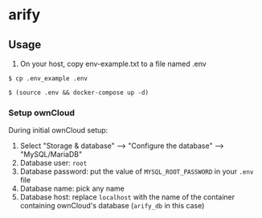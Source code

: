 # arify

## Usage

1. On your host, copy env-example.txt to a file named .env 

```
$ cp .env_example .env
```

```
$ (source .env && docker-compose up -d)
```


### Setup ownCloud

During initial ownCloud setup:

1. Select "Storage & database" --> "Configure the database" --> "MySQL/MariaDB"  
1. Database user: `root`
1. Database password: put the value of `MYSQL_ROOT_PASSWORD` in your `.env` file
1. Database name: pick any name
1. Database host: replace `localhost` with the name of the container containing ownCloud's database (`arify_db` in this case) 
